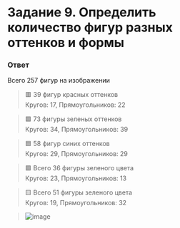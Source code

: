 # Задание 9. Определить количество фигур разных оттенков и формы

### Ответ

Всего 257 фигур на изображении

> 🟥 39 фигур красных оттенков  
> Кругов: 17, Прямоугольников: 22

> 🟩 73 фигуры зеленых оттенков  
> Кругов: 34, Прямоугольников: 39

> 🟦 58 фигур синих оттенков  
> Кругов: 29, Прямоугольников: 29

> 🟪 Всего 36 фигуры зеленого цвета  
> Кругов: 23, Прямоугольников: 13

> 🟨 Всего 51 фигуры зеленого цвета  
> Кругов: 19, Прямоугольников: 32

> ![image](https://github.com/svyatoslavlipatov/Introduction-to-Computer-Vision/assets/92099105/507d9544-7822-4ebe-a693-32b0f599af5c)
